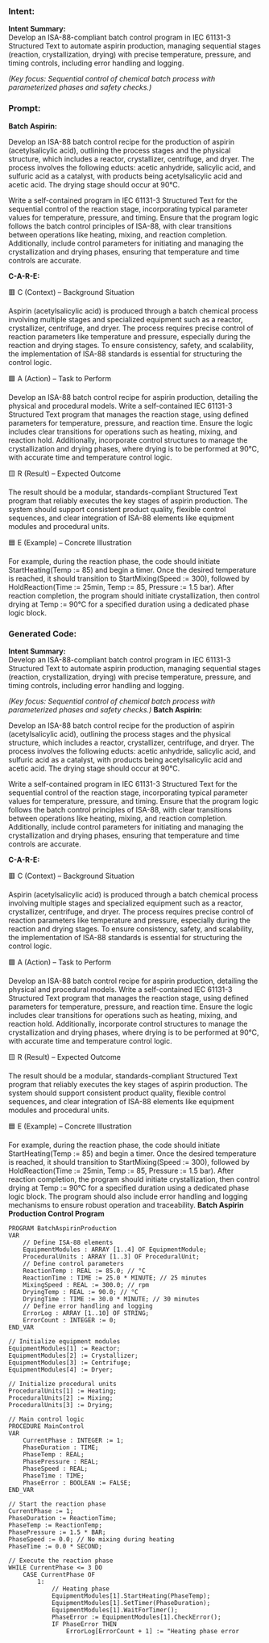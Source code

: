 ### Intent:
**Intent Summary:**  
Develop an ISA-88-compliant batch control program in IEC 61131-3 Structured Text to automate aspirin production, managing sequential stages (reaction, crystallization, drying) with precise temperature, pressure, and timing controls, including error handling and logging.  

*(Key focus: Sequential control of chemical batch process with parameterized phases and safety checks.)*

### Prompt:
**Batch Aspirin:**

Develop an ISA-88 batch control recipe for the production of aspirin (acetylsalicylic acid), outlining the process stages and the physical structure, which includes a reactor, crystallizer, centrifuge, and dryer. The process involves the following educts: acetic anhydride, salicylic acid, and sulfuric acid as a catalyst, with products being acetylsalicylic acid and acetic acid. The drying stage should occur at 90°C.

Write a self-contained program in IEC 61131-3 Structured Text for the sequential control of the reaction stage, incorporating typical parameter values for temperature, pressure, and timing. Ensure that the program logic follows the batch control principles of ISA-88, with clear transitions between operations like heating, mixing, and reaction completion. Additionally, include control parameters for initiating and managing the crystallization and drying phases, ensuring that temperature and time controls are accurate.

**C-A-R-E:**

🟥 C (Context) – Background Situation

Aspirin (acetylsalicylic acid) is produced through a batch chemical process involving multiple stages and specialized equipment such as a reactor, crystallizer, centrifuge, and dryer. The process requires precise control of reaction parameters like temperature and pressure, especially during the reaction and drying stages. To ensure consistency, safety, and scalability, the implementation of ISA-88 standards is essential for structuring the control logic.

🟩 A (Action) – Task to Perform

Develop an ISA-88 batch control recipe for aspirin production, detailing the physical and procedural models. Write a self-contained IEC 61131-3 Structured Text program that manages the reaction stage, using defined parameters for temperature, pressure, and reaction time. Ensure the logic includes clear transitions for operations such as heating, mixing, and reaction hold. Additionally, incorporate control structures to manage the crystallization and drying phases, where drying is to be performed at 90°C, with accurate time and temperature control logic.

🟨 R (Result) – Expected Outcome

The result should be a modular, standards-compliant Structured Text program that reliably executes the key stages of aspirin production. The system should support consistent product quality, flexible control sequences, and clear integration of ISA-88 elements like equipment modules and procedural units.

🟦 E (Example) – Concrete Illustration

For example, during the reaction phase, the code should initiate StartHeating(Temp := 85) and begin a timer. Once the desired temperature is reached, it should transition to StartMixing(Speed := 300), followed by HoldReaction(Time := 25min, Temp := 85, Pressure := 1.5 bar). After reaction completion, the program should initiate crystallization, then control drying at Temp := 90°C for a specified duration using a dedicated phase logic block.

### Generated Code:
**Intent Summary:**  
Develop an ISA-88-compliant batch control program in IEC 61131-3 Structured Text to automate aspirin production, managing sequential stages (reaction, crystallization, drying) with precise temperature, pressure, and timing controls, including error handling and logging.  

*(Key focus: Sequential control of chemical batch process with parameterized phases and safety checks.)*
**Batch Aspirin:**

Develop an ISA-88 batch control recipe for the production of aspirin (acetylsalicylic acid), outlining the process stages and the physical structure, which includes a reactor, crystallizer, centrifuge, and dryer. The process involves the following educts: acetic anhydride, salicylic acid, and sulfuric acid as a catalyst, with products being acetylsalicylic acid and acetic acid. The drying stage should occur at 90°C.

Write a self-contained program in IEC 61131-3 Structured Text for the sequential control of the reaction stage, incorporating typical parameter values for temperature, pressure, and timing. Ensure that the program logic follows the batch control principles of ISA-88, with clear transitions between operations like heating, mixing, and reaction completion. Additionally, include control parameters for initiating and managing the crystallization and drying phases, ensuring that temperature and time controls are accurate.

**C-A-R-E:**

🟥 C (Context) – Background Situation

Aspirin (acetylsalicylic acid) is produced through a batch chemical process involving multiple stages and specialized equipment such as a reactor, crystallizer, centrifuge, and dryer. The process requires precise control of reaction parameters like temperature and pressure, especially during the reaction and drying stages. To ensure consistency, safety, and scalability, the implementation of ISA-88 standards is essential for structuring the control logic.

🟩 A (Action) – Task to Perform

Develop an ISA-88 batch control recipe for aspirin production, detailing the physical and procedural models. Write a self-contained IEC 61131-3 Structured Text program that manages the reaction stage, using defined parameters for temperature, pressure, and reaction time. Ensure the logic includes clear transitions for operations such as heating, mixing, and reaction hold. Additionally, incorporate control structures to manage the crystallization and drying phases, where drying is to be performed at 90°C, with accurate time and temperature control logic.

🟨 R (Result) – Expected Outcome

The result should be a modular, standards-compliant Structured Text program that reliably executes the key stages of aspirin production. The system should support consistent product quality, flexible control sequences, and clear integration of ISA-88 elements like equipment modules and procedural units.

🟦 E (Example) – Concrete Illustration

For example, during the reaction phase, the code should initiate StartHeating(Temp := 85) and begin a timer. Once the desired temperature is reached, it should transition to StartMixing(Speed := 300), followed by HoldReaction(Time := 25min, Temp := 85, Pressure := 1.5 bar). After reaction completion, the program should initiate crystallization, then control drying at Temp := 90°C for a specified duration using a dedicated phase logic block. The program should also include error handling and logging mechanisms to ensure robust operation and traceability.
**Batch Aspirin Production Control Program**

```structuredtext
PROGRAM BatchAspirinProduction
VAR
    // Define ISA-88 elements
    EquipmentModules : ARRAY [1..4] OF EquipmentModule;
    ProceduralUnits : ARRAY [1..3] OF ProceduralUnit;
    // Define control parameters
    ReactionTemp : REAL := 85.0; // °C
    ReactionTime : TIME := 25.0 * MINUTE; // 25 minutes
    MixingSpeed : REAL := 300.0; // rpm
    DryingTemp : REAL := 90.0; // °C
    DryingTime : TIME := 30.0 * MINUTE; // 30 minutes
    // Define error handling and logging
    ErrorLog : ARRAY [1..10] OF STRING;
    ErrorCount : INTEGER := 0;
END_VAR

// Initialize equipment modules
EquipmentModules[1] := Reactor;
EquipmentModules[2] := Crystallizer;
EquipmentModules[3] := Centrifuge;
EquipmentModules[4] := Dryer;

// Initialize procedural units
ProceduralUnits[1] := Heating;
ProceduralUnits[2] := Mixing;
ProceduralUnits[3] := Drying;

// Main control logic
PROCEDURE MainControl
VAR
    CurrentPhase : INTEGER := 1;
    PhaseDuration : TIME;
    PhaseTemp : REAL;
    PhasePressure : REAL;
    PhaseSpeed : REAL;
    PhaseTime : TIME;
    PhaseError : BOOLEAN := FALSE;
END_VAR

// Start the reaction phase
CurrentPhase := 1;
PhaseDuration := ReactionTime;
PhaseTemp := ReactionTemp;
PhasePressure := 1.5 * BAR;
PhaseSpeed := 0.0; // No mixing during heating
PhaseTime := 0.0 * SECOND;

// Execute the reaction phase
WHILE CurrentPhase <= 3 DO
    CASE CurrentPhase OF
        1:
            // Heating phase
            EquipmentModules[1].StartHeating(PhaseTemp);
            EquipmentModules[1].SetTimer(PhaseDuration);
            EquipmentModules[1].WaitForTimer();
            PhaseError := EquipmentModules[1].CheckError();
            IF PhaseError THEN
                ErrorLog[ErrorCount + 1] := "Heating phase error
